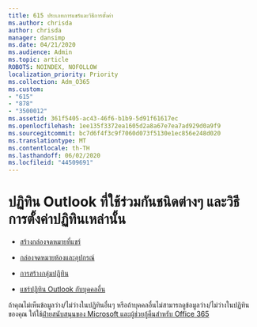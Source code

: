 ```yaml
---
title: 615 ประเภทการแชร์และวิธีการตั้งค่า
ms.author: chrisda
author: chrisda
manager: dansimp
ms.date: 04/21/2020
ms.audience: Admin
ms.topic: article
ROBOTS: NOINDEX, NOFOLLOW
localization_priority: Priority
ms.collection: Adm_O365
ms.custom:
- "615"
- "878"
- "3500012"
ms.assetid: 361f5405-ac43-46f6-b1b9-5d91f61617ec
ms.openlocfilehash: 1ee135f3372ea1605d2a8a67e7ea7ad929d0a9f9
ms.sourcegitcommit: bc7d6f4f3c9f7060d073f5130e1ec856e248d020
ms.translationtype: MT
ms.contentlocale: th-TH
ms.lasthandoff: 06/02/2020
ms.locfileid: "44509691"
---
```

# <a name="different-types-of-shared-outlook-calendars-and-how-to-set-them-up"></a>ปฏิทิน Outlook ที่ใช้ร่วมกันชนิดต่างๆ และวิธีการตั้งค่าปฏิทินเหล่านั้น

- [สร้างกล่องจดหมายที่แชร์](https://docs.microsoft.com/microsoft-365/admin/email/create-a-shared-mailbox)

- [กล่องจดหมายห้องและอุปกรณ์](https://docs.microsoft.com/microsoft-365/admin/manage/room-and-equipment-mailboxes)

- [การสร้างกลุ่มปฏิทิน](https://support.office.com/article/8385667b-d758-4489-a53f-f542dd01e6ff)

- [แชร์ปฏิทิน Outlook กับบุคคลอื่น](https://support.office.com/article/353ed2c1-3ec5-449d-8c73-6931a0adab88)

ถ้าคุณไม่เห็นข้อมูลว่าง/ไม่ว่างในปฏิทินอื่นๆ หรือถ้าบุคคลอื่นไม่สามารถดูข้อมูลว่าง/ไม่ว่างในปฏิทินของคุณ ให้ใช้[ฝ่ายสนับสนุนของ Microsoft และผู้ช่วยกู้คืนสําหรับ Office 365](https://diagnostics.office.com/)
